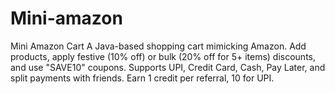 # Mini-amazon
Mini Amazon Cart A Java-based shopping cart mimicking Amazon. Add products, apply festive (10% off) or bulk (20% off for 5+ items) discounts, and use "SAVE10" coupons. Supports UPI, Credit Card, Cash, Pay Later, and split payments with friends. Earn 1 credit per referral, 10 for UPI.
